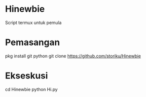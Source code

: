# Hinewbie
Script termux untuk pemula

# Pemasangan
pkg install git python
git clone https://github.com/storiku/Hinewbie

# Ekseskusi
cd Hinewbie
python Hi.py
